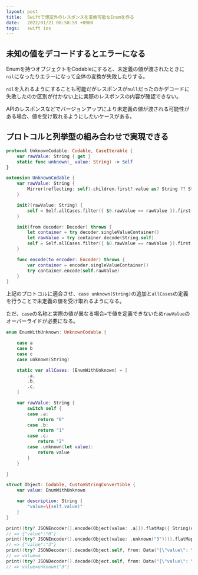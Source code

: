 ```yaml
---
layout: post
title:  Swiftで想定外のレスポンスを変換可能なEnumを作る
date:   2022/01/21 08:58:59 +0900
tags:   swift ios
---
```


## 未知の値をデコードするとエラーになる

Enumを持つオブジェクトをCodableにすると、未定義の値が渡されたときに`nil`になったりエラーになって全体の変換が失敗したりする。

`nil`を入れるようにすることも可能だがレスポンスが`null`だったのかデコードに失敗したのか区別が付かない上に実際のレスポンスの内容が確認できない。

APIのレスポンスなどでバージョンアップにより未定義の値が渡される可能性がある場合、値を受け取れるようにしたいケースがある。

## プロトコルと列挙型の組み合わせで実現できる

```swift
protocol UnknownCodable: Codable, CaseIterable {
    var rawValue: String { get }
    static func unknown(_ value: String) -> Self
}

extension UnknownCodable {
    var rawValue: String {
        Mirror(reflecting: self).children.first?.value as? String ?? String(describing: self)
    }

    init?(rawValue: String) {
        self = Self.allCases.filter({ $0.rawValue == rawValue }).first ?? Self.unknown(rawValue)
    }

    init(from decoder: Decoder) throws {
        let container = try decoder.singleValueContainer()
        let rawValue = try container.decode(String.self)
        self = Self.allCases.filter({ $0.rawValue == rawValue }).first ?? Self.unknown(rawValue)
    }

    func encode(to encoder: Encoder) throws {
        var container = encoder.singleValueContainer()
        try container.encode(self.rawValue)
    }
}
```

上記のプロトコルに適合させ、`case unknown(String)`の追加と`allCases`の定義を行うことで未定義の値を受け取れるようになる。

ただ、`case`の名称と実際の値が異なる場合`=`で値を定義できないため`rawValue`のオーバーライドが必要になる。

```swift
enum EnumWithUnknown: UnknownCodable {

    case a
    case b
    case c
    case unknown(String)

    static var allCases: [EnumWithUnknown] = [
        .a,
        .b,
        .c,
    ]

    var rawValue: String {
        switch self {
        case .a:
            return "0"
        case .b:
            return "1"
        case .c:
            return "2"
        case .unknown(let value):
            return value
        }
    }

}

struct Object: Codable, CustomStringConvertible {
    var value: EnumWithUnknown

    var description: String {
        "value=\(self.value)"
    }
}

print((try? JSONEncoder().encode(Object(value: .a))).flatMap({ String(data: $0, encoding: .utf8) }) ?? "")
// => {"value":"0"}
print((try? JSONEncoder().encode(Object(value: .unknown("3")))).flatMap({ String(data: $0, encoding: .utf8) }) ?? "")
// => {"value":"3"}
print((try? JSONDecoder().decode(Object.self, from: Data("{\"value\": \"0\"}".utf8)))?.description ?? "")
// => value=a
print((try? JSONDecoder().decode(Object.self, from: Data("{\"value\": \"3\"}".utf8)))?.description ?? "")
// => value=unknown("3")
```
